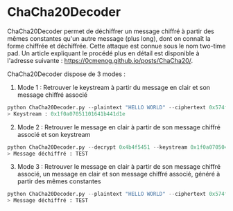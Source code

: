# ChaCha20Decoder
ChaCha20Decoder permet de déchiffrer un message chiffré à partir des mêmes constantes qu'un autre message (plus long), dont on connaît la forme chiffrée et déchiffrée. Cette attaque est connue sous le nom two-time pad.
Un article expliquant le procédé plus en détail est disponible à l'adresse suivante : https://0cmenog.github.io/posts/ChaCha20/.

ChaCha20Decoder dispose de 3 modes : 
1. Mode 1 : Retrouver le keystream à partir du message en clair et son message chiffré associé
```python
python ChaCha20Decoder.py --plaintext "HELLO WORLD" --ciphertext 0x574f4b495e21335416515a
> Keystream : 0x1f0a07051101641b441d1e
```

2. Mode 2 : Retrouver le message en clair à partir de son message chiffré associé et son keystream
```python
python ChaCha20Decoder.py --decrypt 0x4b4f5451 --keystream 0x1f0a070504010203040506
> Message déchiffré : TEST
```

3. Mode 3 : Retrouver le message en clair à partir de son message chiffré associé, un message en clair et son message chiffré associé, généré à partir des mêmes constantes
```python
python ChaCha20Decoder.py --plaintext "HELLO WORLD" --ciphertext 0x574f4b495e21335416515a --decrypt 0x4b4f5451
> Message déchiffré : TEST
```